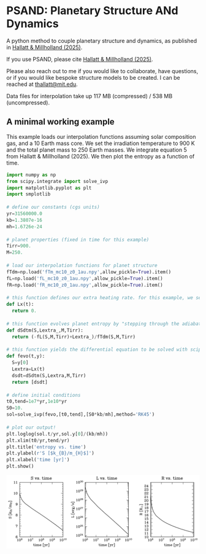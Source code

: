 # PSAND: Planetary Structure ANd Dynamics
A python method to couple planetary structure and dynamics, as published in [Hallatt & Millholland (2025)](https://ui.adsabs.harvard.edu/abs/2025arXiv250922923H/abstract>).

If you use PSAND, please cite [Hallatt & Millholland (2025)](https://ui.adsabs.harvard.edu/abs/2025arXiv250922923H/abstract).

Please also reach out to me if you would like to collaborate, have questions, or if you would like bespoke structure models to be created. I can be reached at thallatt@mit.edu.

Data files for interpolation take up 117 MB (compressed) / 538 MB (uncompressed).

## A minimal working example

This example loads our interpolation functions assuming solar composition gas, and a 10 Earth mass core. We set the irradiation temperature to 900 K and the total planet mass to 250 Earth masses. We integrate equation 5 from Hallatt & Millholland (2025). We then plot the entropy as a function of time.

```python
import numpy as np
from scipy.integrate import solve_ivp
import matplotlib.pyplot as plt
import smplotlib

# define our constants (cgs units)
yr=31560000.0
kb=1.3807e-16
mh=1.6726e-24

# planet properties (fixed in time for this example)
Tirr=900.
M=250.

# load our interpolation functions for planet structure
fTdm=np.load('fTm_mc10_z0_1au.npy',allow_pickle=True).item()
fL=np.load('fL_mc10_z0_1au.npy',allow_pickle=True).item()
fR=np.load('fR_mc10_z0_1au.npy',allow_pickle=True).item()

# this function defines our extra heating rate. for this example, we set it to zero.
def Lx(t):
  return 0.

# this function evolves planet entropy by "stepping through the adiabats" (equation 5 of Hallatt & Millholland (2025)).
def dSdtm(S,Lextra_,M,Tirr):
  return (-fL(S,M,Tirr)+Lextra_)/fTdm(S,M,Tirr)

# this function yields the differential equation to be solved with scipy
def fevo(t,y):
  S=y[0]
  Lextra=Lx(t)
  dsdt=dSdtm(S,Lextra,M,Tirr)
  return [dsdt]

# define initial conditions
t0,tend=1e7*yr,1e10*yr
S0=10.
sol=solve_ivp(fevo,[t0,tend],[S0*kb/mh],method='RK45')

# plot our output!
plt.loglog(sol.t/yr,sol.y[0]/(kb/mh))
plt.xlim(t0/yr,tend/yr)
plt.title('entropy vs. time')
plt.ylabel(r'S [$k_{B}/m_{H}$]')
plt.xlabel('time [yr]')
plt.show()
```
![example](example.png "example")
